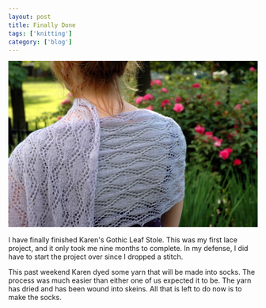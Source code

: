 ```yaml
---
layout: post
title: Finally Done
tags: ['knitting']
category: ['blog']
---
```


![Shawl :: Nikon D70](/media/2008/06/stole.jpg)

I have finally finished Karen's Gothic Leaf Stole. This was my first
lace project, and it only took me nine months to complete. In my
defense, I did have to start the project over since I dropped a stitch.

This past weekend Karen dyed some yarn that will be made into socks. The
process was much easier than either one of us expected it to be. The
yarn has dried and has been wound into skeins. All that is left to do
now is to make the socks.
